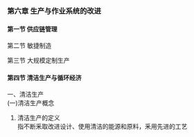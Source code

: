 ### 第六章	生产与作业系统的改进
#### 第一节	供应链管理


第二节	敏捷制造


第三节	大规模定制生产


#### 第四节	清洁生产与循环经济
一、清洁生产  
(一)清洁生产概念  
1. 清洁生产的定义  
指不断釆取改进设计、使用清洁的能源和原料，釆用先进的工艺

